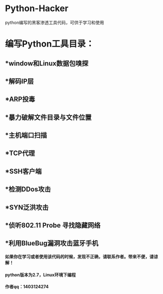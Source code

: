 Python-Hacker
=============
python编写的黑客渗透工具代码，可供于学习和使用

 # 编写Python工具目录：
 ##   *window和Linux数据包嗅探
 ##   *解码IP层
 ##   *ARP投毒
 ##   *暴力破解文件目录与文件位置
 ##   *主机端口扫描
 ##   *TCP代理
 ##   *SSH客户端
 ##   *检测DDos攻击
 ##   *SYN泛洪攻击
 ##   *侦听802.11 Probe 寻找隐藏网络
 ##   *利用BlueBug漏洞攻击蓝牙手机


 #### 如果你在学习或者使用该代码的时候，发现不正确，请联系作者。带来不便，请谅解！
 #### python版本为2.7，Linux环境下编程
 #### 作者qq：1403124274
